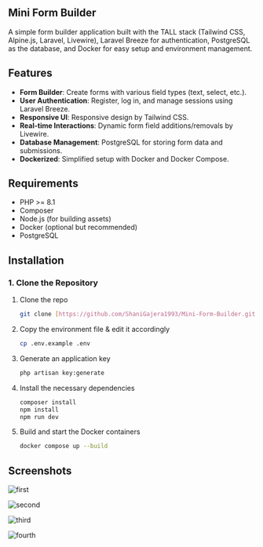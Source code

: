 ## Mini Form Builder

A simple form builder application built with the TALL stack (Tailwind CSS, Alpine.js, Laravel, Livewire), Laravel Breeze for authentication, PostgreSQL as the database, and Docker for easy setup and environment management.

## Features

- **Form Builder**: Create forms with various field types (text, select, etc.).
- **User Authentication**: Register, log in, and manage sessions using Laravel Breeze.
- **Responsive UI**: Responsive design by Tailwind CSS.
- **Real-time Interactions**: Dynamic form field additions/removals by Livewire.
- **Database Management**: PostgreSQL for storing form data and submissions.
- **Dockerized**: Simplified setup with Docker and Docker Compose.

## Requirements

- PHP >= 8.1
- Composer
- Node.js (for building assets)
- Docker (optional but recommended)
- PostgreSQL

## Installation

### 1. Clone the Repository

1. Clone the repo
   
   ```sh
   git clone [https://github.com/ShaniGajera1993/Mini-Form-Builder.git]
   ```
3. Copy the environment file & edit it accordingly
   ```sh
   cp .env.example .env
   ```
4. Generate an application key
   ```sh
   php artisan key:generate
   ```
5. Install the necessary dependencies
   ```sh
   composer install
   npm install
   npm run dev
   ```
6. Build and start the Docker containers
   ```sh
   docker compose up --build
   ```

## Screenshots

![first](https://github.com/user-attachments/assets/076b2e73-852d-448d-9d3b-5ec6b1cf4996)

![second](https://github.com/user-attachments/assets/425a1db9-1d8d-40b5-9f71-17617817322f)

![third](https://github.com/user-attachments/assets/55a1894d-5c97-4fad-a49d-cd91f736aaf7)

![fourth](https://github.com/user-attachments/assets/5586b50e-92dc-4db1-aec2-75a2cb1ca831)
